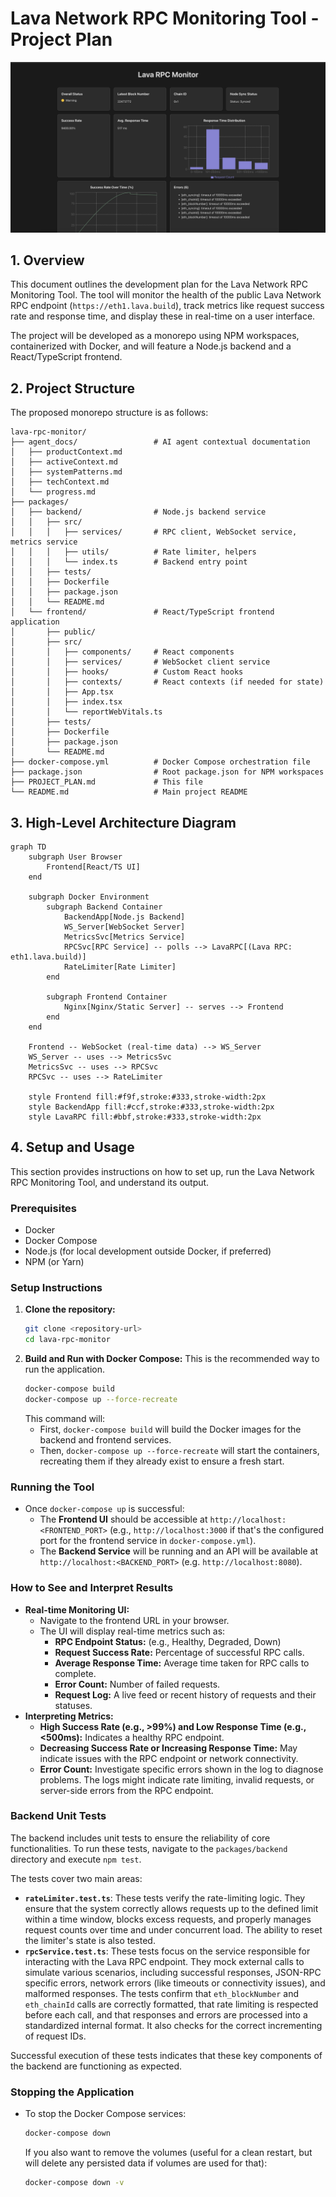 # Lava Network RPC Monitoring Tool - Project Plan

![Lava RPC Monitor Screenshot](lavaRpcMonitor.png)

## 1. Overview

This document outlines the development plan for the Lava Network RPC Monitoring Tool. The tool will monitor the health of the public Lava Network RPC endpoint (`https://eth1.lava.build`), track metrics like request success rate and response time, and display these in real-time on a user interface.

The project will be developed as a monorepo using NPM workspaces, containerized with Docker, and will feature a Node.js backend and a React/TypeScript frontend.

## 2. Project Structure

The proposed monorepo structure is as follows:

```
lava-rpc-monitor/
├── agent_docs/                 # AI agent contextual documentation
│   ├── productContext.md
│   ├── activeContext.md
│   ├── systemPatterns.md
│   ├── techContext.md
│   └── progress.md
├── packages/
│   ├── backend/                # Node.js backend service
│   │   ├── src/
│   │   │   ├── services/       # RPC client, WebSocket service, metrics service
│   │   │   ├── utils/          # Rate limiter, helpers
│   │   │   └── index.ts        # Backend entry point
│   │   ├── tests/
│   │   ├── Dockerfile
│   │   ├── package.json
│   │   └── README.md
│   └── frontend/               # React/TypeScript frontend application
│       ├── public/
│       ├── src/
│       │   ├── components/     # React components
│       │   ├── services/       # WebSocket client service
│       │   ├── hooks/          # Custom React hooks
│       │   ├── contexts/       # React contexts (if needed for state)
│       │   ├── App.tsx
│       │   ├── index.tsx
│       │   └── reportWebVitals.ts
│       ├── tests/
│       ├── Dockerfile
│       ├── package.json
│       └── README.md
├── docker-compose.yml          # Docker Compose orchestration file
├── package.json                # Root package.json for NPM workspaces
├── PROJECT_PLAN.md             # This file
└── README.md                   # Main project README
```

## 3. High-Level Architecture Diagram

```mermaid
graph TD
    subgraph User Browser
        Frontend[React/TS UI]
    end

    subgraph Docker Environment
        subgraph Backend Container
            BackendApp[Node.js Backend]
            WS_Server[WebSocket Server]
            MetricsSvc[Metrics Service]
            RPCSvc[RPC Service] -- polls --> LavaRPC[(Lava RPC: eth1.lava.build)]
            RateLimiter[Rate Limiter]
        end

        subgraph Frontend Container
            Nginx[Nginx/Static Server] -- serves --> Frontend
        end
    end

    Frontend -- WebSocket (real-time data) --> WS_Server
    WS_Server -- uses --> MetricsSvc
    MetricsSvc -- uses --> RPCSvc
    RPCSvc -- uses --> RateLimiter

    style Frontend fill:#f9f,stroke:#333,stroke-width:2px
    style BackendApp fill:#ccf,stroke:#333,stroke-width:2px
    style LavaRPC fill:#bbf,stroke:#333,stroke-width:2px
```

## 4. Setup and Usage

This section provides instructions on how to set up, run the Lava Network RPC Monitoring Tool, and understand its output.

### Prerequisites

- Docker
- Docker Compose
- Node.js (for local development outside Docker, if preferred)
- NPM (or Yarn)

### Setup Instructions

1.  **Clone the repository:**
    ```bash
    git clone <repository-url>
    cd lava-rpc-monitor
    ```
2.  **Build and Run with Docker Compose:**
    This is the recommended way to run the application.
    ```bash
    docker-compose build
    docker-compose up --force-recreate
    ```
    This command will:
    *   First, `docker-compose build` will build the Docker images for the backend and frontend services.
    *   Then, `docker-compose up --force-recreate` will start the containers, recreating them if they already exist to ensure a fresh start.

### Running the Tool

-   Once `docker-compose up` is successful:
    -   The **Frontend UI** should be accessible at `http://localhost:<FRONTEND_PORT>` (e.g., `http://localhost:3000` if that's the configured port for the frontend service in `docker-compose.yml`).
    -   The **Backend Service** will be running and an API will be available at `http://localhost:<BACKEND_PORT>` (e.g. `http://localhost:8080`).

### How to See and Interpret Results

-   **Real-time Monitoring UI:**
    -   Navigate to the frontend URL in your browser.
    -   The UI will display real-time metrics such as:
        -   **RPC Endpoint Status:** (e.g., Healthy, Degraded, Down)
        -   **Request Success Rate:** Percentage of successful RPC calls.
        -   **Average Response Time:** Average time taken for RPC calls to complete.
        -   **Error Count:** Number of failed requests.
        -   **Request Log:** A live feed or recent history of requests and their statuses.
-   **Interpreting Metrics:**
    -   **High Success Rate (e.g., >99%) and Low Response Time (e.g., <500ms):** Indicates a healthy RPC endpoint.
    -   **Decreasing Success Rate or Increasing Response Time:** May indicate issues with the RPC endpoint or network connectivity.
    -   **Error Count:** Investigate specific errors shown in the log to diagnose problems. The logs might indicate rate limiting, invalid requests, or server-side errors from the RPC endpoint.

### Backend Unit Tests

The backend includes unit tests to ensure the reliability of core functionalities. To run these tests, navigate to the `packages/backend` directory and execute `npm test`.

The tests cover two main areas:

*   **`rateLimiter.test.ts`**: These tests verify the rate-limiting logic. They ensure that the system correctly allows requests up to the defined limit within a time window, blocks excess requests, and properly manages request counts over time and under concurrent load. The ability to reset the limiter's state is also tested.
*   **`rpcService.test.ts`**: These tests focus on the service responsible for interacting with the Lava RPC endpoint. They mock external calls to simulate various scenarios, including successful responses, JSON-RPC specific errors, network errors (like timeouts or connectivity issues), and malformed responses. The tests confirm that `eth_blockNumber` and `eth_chainId` calls are correctly formatted, that rate limiting is respected before each call, and that responses and errors are processed into a standardized internal format. It also checks for the correct incrementing of request IDs.

Successful execution of these tests indicates that these key components of the backend are functioning as expected.

### Stopping the Application

-   To stop the Docker Compose services:
    ```bash
    docker-compose down
    ```
    If you also want to remove the volumes (useful for a clean restart, but will delete any persisted data if volumes are used for that):
    ```bash
    docker-compose down -v
    ```